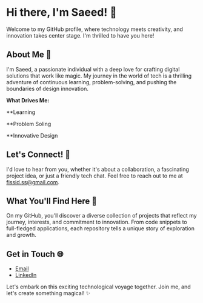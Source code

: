 # Hi there, I'm Saeed! 👋

Welcome to my GitHub profile, where technology meets creativity, and innovation takes center stage. I'm thrilled to have you here!

## About Me 🚀

I'm Saeed, a passionate individual with a deep love for crafting digital solutions that work like magic. My journey in the world of tech is a thrilling adventure of continuous learning, problem-solving, and pushing the boundaries of design innovation.

**What Drives Me:**

**Learning

**Problem Soling

**Innovative Design

## Let's Connect! 💬

I'd love to hear from you, whether it's about a collaboration, a fascinating project idea, or just a friendly tech chat. Feel free to reach out to me at [fissid.ss@gmail.com](mailto:fissid.ss@gmail.com).

## What You'll Find Here 🧐

On my GitHub, you'll discover a diverse collection of projects that reflect my journey, interests, and commitment to innovation. From code snippets to full-fledged applications, each repository tells a unique story of exploration and growth.

## Get in Touch 🌐

- [Email](mailto:fissid.ss@gmail.com)
- [LinkedIn](https://www.linkedin.com/in/saeed-salehi-06481a194/)

Let's embark on this exciting technological voyage together. Join me, and let's create something magical! ✨
